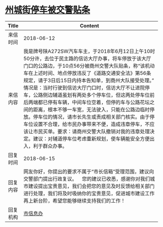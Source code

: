 # <a href="http://www.shangluo.gov.cn/zmhd/ldxxxx.jsp?urltype=leadermail.LeaderMailContentUrl&wbtreeid=1112&leadermailid=4761">州城街停车被交警贴条</a>
|Title|Content|
|:---:|---|
|来信时间|2018-06-12|
|来信内容|我是牌号陕A272SW汽车车主，于2018年6月12日上午10时50分许，去位于民主路的信访大厅办事，将车停放于该大厅门口的公路边，于10点56分被商州交警大队贴条，称“该机动车在上述时间、地点停放违反了《道路交通安全法》第56条规定，请于3日后15日内持本告知单，到商州大队接受处理。” 情况是：当时行驶到信访大厅门口时，信访大厅不让进院停车，公路侧边辅道虽划有两处多个停车位，但这两处停车位前后两端都已停有车辆，中间车位空着，但停的车与公路花坛之间的距离，根本不够一车宽，无法驶入，只能在公路边临时停放。停车位的情况，请市长先生或责成相关部门核实。由于停车位设置不合理，给市民办事带来不便，造成违章停车，不应该让市民买单。要求：请商州交警大队撤销对我的违章处理决定。建议：对辅道停车位考虑重新规划，使车辆能安全方便出入，利于群众办事。|
|回复时间|2018-06-15|
|回复内容|网友你好，你提出的要求不属于“市长信箱”受理范围，建议向交警部门提出行政复议。    您的建议已收悉，感谢你对我们城市建设提出宝贵意见，我们会把您的意见及时反馈给相关部门进行处理，我们将及时吸纳你的宝贵意见，促进城市建设工作再上新台阶，希望您能够继续支持我们的工作！|
|回复机构|<a href="../../categories/agencies/市信息办.md">市信息办</a>|
